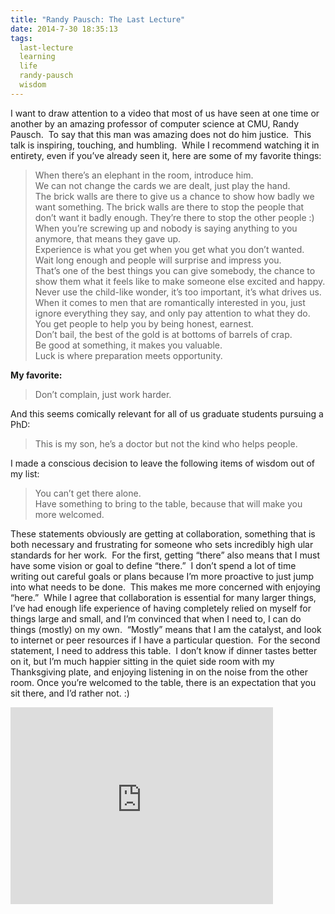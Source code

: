 ```yaml
---
title: "Randy Pausch: The Last Lecture"
date: 2014-7-30 18:35:13
tags:
  last-lecture
  learning
  life
  randy-pausch
  wisdom
---
```



I want to draw attention to a video that most of us have seen at one time or another by an amazing professor of computer science at CMU, Randy Pausch.  To say that this man was amazing does not do him justice.  This talk is inspiring, touching, and humbling.  While I recommend watching it in entirety, even if you’ve already seen it, here are some of my favorite things:

> When there’s an elephant in the room, introduce him.  
>  We can not change the cards we are dealt, just play the hand.  
>  The brick walls are there to give us a chance to show how badly we want something. The brick walls are there to stop the people that don’t want it badly enough. They’re there to stop the other people :) 
>  When you’re screwing up and nobody is saying anything to you anymore, that means they gave up.  
>  Experience is what you get when you get what you don’t wanted.  
>  Wait long enough and people will surprise and impress you.  
>  That’s one of the best things you can give somebody, the chance to show them what it feels like to make someone else excited and happy.  
>  Never use the child-like wonder, it’s too important, it’s what drives us.  
>  When it comes to men that are romantically interested in you, just ignore everything they say, and only pay attention to what they do.  
>  You get people to help you by being honest, earnest.  
>  Don’t bail, the best of the gold is at bottoms of barrels of crap.  
>  Be good at something, it makes you valuable.  
>  Luck is where preparation meets opportunity.

**My favorite:**

> Don’t complain, just work harder.

And this seems comically relevant for all of us graduate students pursuing a PhD:

> This is my son, he’s a doctor but not the kind who helps people.

I made a conscious decision to leave the following items of wisdom out of my list:

> You can’t get there alone.  
> Have something to bring to the table, because that will make you more welcomed.

These statements obviously are getting at collaboration, something that is both necessary and frustrating for someone who sets incredibly high ular standards for her work.  For the first, getting “there” also means that I must have some vision or goal to define “there.”  I don’t spend a lot of time writing out careful goals or plans because I’m more proactive to just jump into what needs to be done.  This makes me more concerned with enjoying “here.”  While I agree that collaboration is essential for many larger things, I’ve had enough life experience of having completely relied on myself for things large and small, and I’m convinced that when I need to, I can do things (mostly) on my own.  “Mostly” means that I am the catalyst, and look to internet or peer resources if I have a particular question.  For the second statement, I need to address this table.  I don’t know if dinner tastes better on it, but I’m much happier sitting in the quiet side room with my Thanksgiving plate, and enjoying listening in on the noise from the other room. Once you’re welcomed to the table, there is an expectation that you sit there, and I’d rather not. :)

<iframe width="420" height="315" src="https://www.youtube.com/embed/ji5_MqicxSo" frameborder="0" allowfullscreen></iframe>

